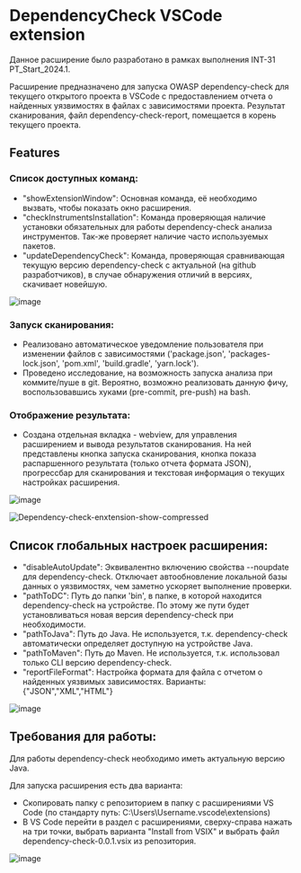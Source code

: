 # DependencyCheck VSCode extension

Данное расширение было разработано в рамках выполнения INT-31 PT_Start_2024.1.

Расширение предназначено для запуска OWASP dependency-check для текущего открытого проекта в VSCode с предоставлением отчета о найденных уязвимостях в файлах с зависимостями проекта.
Результат сканирования, файл dependency-check-report, помещается в корень текущего проекта.

## Features

### Список доступных команд:
 - "showExtensionWindow": Основная команда, её необходимо вызвать, чтобы показать окно расширения.
 - "checkInstrumentsInstallation": Команда проверяющая наличие установки обязательных для работы dependency-check анализа инструментов. Так-же проверяет наличие часто используемых пакетов.
 - "updateDependencyCheck": Команда, проверяющая сравнивающая текущую версию dependency-check с актуальной (на github разработчиков), в случае обнаружения отличий в версиях, скачивает новейшую.
   
![image](https://github.com/StrayDeR28/PT_Start_DependencyCheck_VS_Code_extension/assets/79637474/05e524a8-c77a-4034-88d1-089eae7c17a1)

### Запуск сканирования:
  - Реализовано автоматическое уведомление пользователя при изменении файлов с зависимостями ('package.json', 'packages-lock.json', 'pom.xml', 'build.gradle', 'yarn.lock').
  - Проведено исследование, на возможность запуска анализа при коммите/пуше в git. Вероятно, возможно реализовать данную фичу, воспользовавшись хуками (pre-commit, pre-push) на bash.

### Отображение результата:
  - Создана отдельная вкладка - webview, для управления расширением и вывода результатов сканирования. На ней представлены кнопка запуска сканирования, кнопка показа распаршенного результата (только отчета формата JSON), прогрессбар для сканирования и текстовая информация о текущих настройках расширения.
    
![image](https://github.com/StrayDeR28/PT_Start_DependencyCheck_VS_Code_extension/assets/79637474/952e3a49-7464-4326-8b6b-238db364c98c)


![Dependency-check-enxtension-show-compressed](https://github.com/StrayDeR28/PT_Start_DependencyCheck_VS_Code_extension/assets/79637474/4fd3a776-a4bd-48b3-89ce-562483ab852c)


## Список глобальных настроек расширения:
  - "disableAutoUpdate": Эквивалентно включению свойства --noupdate для dependency-check. Отключает автообновление локальной базы данных о уязвимостях, чем заметно ускоряет выполнение проверки.
  - "pathToDC": Путь до папки 'bin', в папке, в которой находится dependency-check на устройстве. По этому же пути будет установливаться новая версия dependency-check при необходимости.
  - "pathToJava": Путь до Java. Не используется, т.к. dependency-check автоматически определяет доступную на устройстве Java.
  - "pathToMaven": Путь до Maven. Не используется, т.к. использовал только CLI версию dependency-check.
  - "reportFileFormat": Настройка формата для файла с отчетом о найденных уязвимых зависимостях. Варианты: {"JSON","XML","HTML"}

![image](https://github.com/StrayDeR28/PT_Start_DependencyCheck_VS_Code_extension/assets/79637474/619a3e10-0a5f-495f-bc7f-81daa5845f26)

## Требования для работы:

Для работы dependency-check необходимо иметь актуальную версию Java. 

Для запуска расширения есть два варианта:
* Cкопировать папку с репозиторием в папку с расширениями VS Code (по стандарту путь: C:\Users\Username\.vscode\extensions)
* В VS Code перейти в раздел с расширениями, сверху-справа нажать на три точки, выбрать варианта "Install from VSIX" и выбрать файл dependency-check-0.0.1.vsix из репозитория.

![image](https://github.com/StrayDeR28/PT_Start_DependencyCheck_VS_Code_extension/assets/79637474/87c88018-638d-42dc-8a95-7c4c567218c6)
